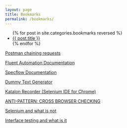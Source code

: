 ```yaml
---
layout: page
title: Bookmarks
permalink: /bookmarks/
---
```

<ul>
{% for post in site.categories.bookmarks reversed %}
  <li><a href="{{ post.url }}">{{ post.title }}</a></li>
{% endfor %}
</ul>

 [Postman chaining requests](http://blog.getpostman.com/2014/01/27/extracting-data-from-responses-and-chaining-requests/)
 
 [Fluent Automation Documentation](https://web.archive.org/web/20160813065647/http://fluent.stirno.com:80/docs/#actions-select)
 
 [Specflow Documentation](https://specflow.org/documentation/)
 
 [Dummy Text Generator](http://www.blindtextgenerator.com/lorem-ipsum/)
 
 [Katalon Recorder (Selenium IDE for Chrome)](https://www.katalon.com/resources-center/blog/katalon-automation-recorder/)
 
 [ANTI-PATTERN: CROSS BROWSER CHECKING](https://www.mwtestconsultancy.co.uk/cross-browser-checking-anti-pattern/)
 
 [Selenium and what is not](https://www.ontestautomation.com/selenium-and-what-it-is-not/)
 
 [Interface testing and what is it](https://www.softwaretestinghelp.com/what-is-interface-testing/)
 
